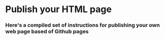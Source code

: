 <h1>Publish your HTML page</h1>

<h3> Here's a compiled set of instructions for publishing your own web page based of Github pages </h3>

